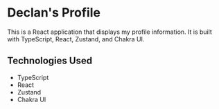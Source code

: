 # Declan's Profile

This is a React application that displays my profile information. It is built with TypeScript, React, Zustand, and Chakra UI.

## Technologies Used

* TypeScript
* React
* Zustand
* Chakra UI

